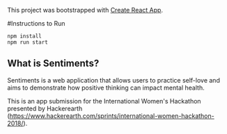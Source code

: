 This project was bootstrapped with [Create React App](https://github.com/facebookincubator/create-react-app).

#Instructions to Run

```
npm install
npm run start
```
## What is Sentiments?
Sentiments is a web application that allows users to practice self-love and aims to demonstrate how positive thinking can impact mental health.

This is an app submission for the International Women's Hackathon presented by Hackerearth (https://www.hackerearth.com/sprints/international-women-hackathon-2018/).

